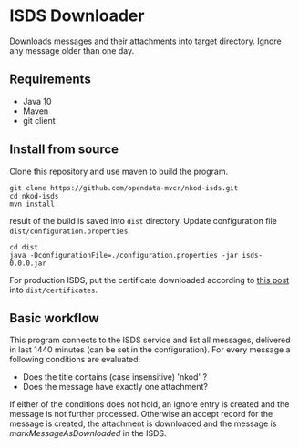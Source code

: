 # ISDS Downloader
Downloads messages and their attachments into target directory. 
Ignore any message older than one day.

## Requirements
 * Java 10
 * Maven
 * git client

## Install from source
Clone this repository and use maven to build the program.
```
git clone https://github.com/opendata-mvcr/nkod-isds.git
cd nkod-isds
mvn install
```
result of the build is saved into ```dist``` directory.
Update configuration file ```dist/configuration.properties```.
```
cd dist
java -DconfigurationFile=./configuration.properties -jar isds-0.0.0.jar
```
For production ISDS, put the certificate downloaded according to 
[this post](https://www.datoveschranky.info/-/novy-ssl-certifikat-produkcniho-prostredi-isds) 
into ```dist/certificates```.

## Basic workflow
This program connects to the ISDS service and list all messages, delivered
in last 1440 minutes (can be set in the configuration).
For every message a following conditions are evaluated:
 * Does the title contains (case insensitive) 'nkod' ?
 * Does the message have exactly one attachment?

If either of the conditions does not hold, an ignore entry is created and 
the message is not further processed. 
Otherwise an accept record for the message is created, the attachment 
is downloaded and the message is _markMessageAsDownloaded_ in the ISDS. 
